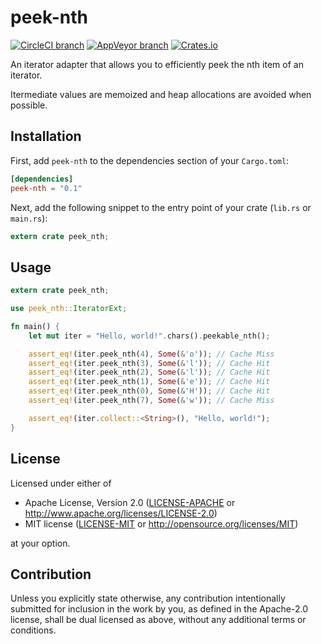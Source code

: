 # peek-nth

[![CircleCI branch](https://img.shields.io/circleci/project/github/zacharygolba/peek-nth/master.svg?style=flat-square)](https://circleci.com/gh/zacharygolba/peek-nth/tree/master) [![AppVeyor branch](https://img.shields.io/appveyor/ci/zacharygolba/peek-nth/master.svg?logo=appveyor&style=flat-square)](https://ci.appveyor.com/project/zacharygolba/peek-nth/branch/master) [![Crates.io](https://img.shields.io/crates/v/peek-nth.svg?style=flat-square)](https://crates.io/crates/peek-nth)

An iterator adapter that allows you to efficiently peek the nth item of an iterator.

Itermediate values are memoized and heap allocations are avoided when possible.

## Installation

First, add `peek-nth` to the dependencies section of your `Cargo.toml`:

```toml
[dependencies]
peek-nth = "0.1"
```

Next, add the following snippet to the entry point of your crate (`lib.rs` or `main.rs`):

```rust
extern crate peek_nth;
```

## Usage

```rust
extern crate peek_nth;

use peek_nth::IteratorExt;

fn main() {
    let mut iter = "Hello, world!".chars().peekable_nth();

    assert_eq!(iter.peek_nth(4), Some(&'o')); // Cache Miss
    assert_eq!(iter.peek_nth(3), Some(&'l')); // Cache Hit
    assert_eq!(iter.peek_nth(2), Some(&'l')); // Cache Hit
    assert_eq!(iter.peek_nth(1), Some(&'e')); // Cache Hit
    assert_eq!(iter.peek_nth(0), Some(&'H')); // Cache Hit
    assert_eq!(iter.peek_nth(7), Some(&'w')); // Cache Miss

    assert_eq!(iter.collect::<String>(), "Hello, world!");
}
```

## License

Licensed under either of

* Apache License, Version 2.0
  ([LICENSE-APACHE](LICENSE-APACHE) or http://www.apache.org/licenses/LICENSE-2.0)
* MIT license
  ([LICENSE-MIT](LICENSE-MIT) or http://opensource.org/licenses/MIT)

at your option.

## Contribution

Unless you explicitly state otherwise, any contribution intentionally submitted
for inclusion in the work by you, as defined in the Apache-2.0 license, shall be
dual licensed as above, without any additional terms or conditions.
